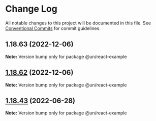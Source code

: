 # Change Log

All notable changes to this project will be documented in this file.
See [Conventional Commits](https://conventionalcommits.org) for commit guidelines.

## 1.18.63 (2022-12-06)

**Note:** Version bump only for package @un/react-example





## [1.18.62](https://github.com/wfp/ui/compare/@un/react-example@1.18.61...@un/react-example@1.18.62) (2022-12-06)

**Note:** Version bump only for package @un/react-example





## [1.18.43](https://github.com/wfp/ui/compare/@un/react-example@1.18.42...@un/react-example@1.18.43) (2022-06-28)

**Note:** Version bump only for package @un/react-example
